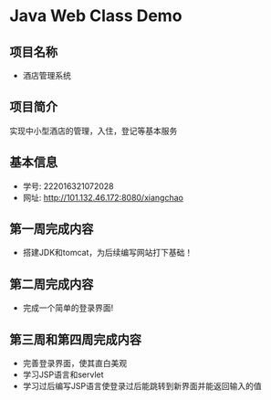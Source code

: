 # Java Web Class Demo

## 项目名称
- 酒店管理系统

## 项目简介
实现中小型酒店的管理，入住，登记等基本服务

## 基本信息
- 学号: 222016321072028
- 网址: http://101.132.46.172:8080/xiangchao

## 第一周完成内容

- 搭建JDK和tomcat，为后续编写网站打下基础！

## 第二周完成内容

- 完成一个简单的登录界面!

## 第三周和第四周完成内容
- 完善登录界面，使其直白美观
- 学习JSP语言和servlet
- 学习过后编写JSP语言使登录过后能跳转到新界面并能返回输入的值
